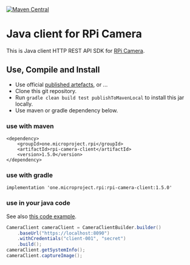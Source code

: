 [![Maven Central](https://maven-badges.herokuapp.com/maven-central/one.microproject.rpi/rpi-camera-client/badge.svg)](https://maven-badges.herokuapp.com/maven-central/one.microproject.rpi/rpi-camera-client)

# Java client for RPi Camera

This is Java client HTTP REST API SDK for [RPi Camera](../rpi-camera).

## Use, Compile and Install
* Use official [published artefacts](https://search.maven.org/search?q=one.microproject.rpi), or ...
* Clone this git repository.
* Run ``gradle clean build test publishToMavenLocal`` to install this jar locally.
* Use maven or gradle dependency below.

### use with maven
```
<dependency>
    <groupId>one.microproject.rpi</groupId>
    <artifactId>rpi-camera-client</artifactId>
    <version>1.5.0</version>
</dependency>
```

### use with gradle
```
implementation 'one.microproject.rpi:rpi-camera-client:1.5.0'
```

### use in your java code
See also [this code example](src/test/java/one/microproject/rpi/camera/client/tests/CodeExample.java). 
```java
CameraClient cameraClient = CameraClientBuilder.builder()
    .baseUrl("https://localhost:8090")
    .withCredentials("client-001", "secret")
    .build();
cameraClient.getSystemInfo();
cameraClient.captureImage();
```
